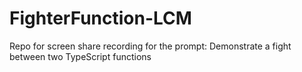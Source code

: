 # FighterFunction-LCM
Repo for screen share recording for the prompt: Demonstrate a fight between two TypeScript functions
